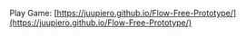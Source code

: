 Play Game: [https://juupiero.github.io/Flow-Free-Prototype/](https://juupiero.github.io/Flow-Free-Prototype/)
